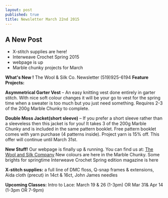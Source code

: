 ```yaml
---
layout: post
published: true
title: Newsletter March 22nd 2015
---
```


## A New Post

- X-stitch supplies are here!
- Interweave Crochet Spring 2015
- webpage is up
- Marble chunky projects for March

**What's New !**
The Wool & Silk Co. Newsletter (519)925-6194
**Feature Projects:**

**Asymmetrical Garter Vest** – An easy knitting vest done entirely in garter stitch. With nice soft colour changes it will be your go to vest for the spring time when a sweater is too much but you just need something. Requires 2-3 of the 200g Marble Chunky to complete. 

**Double Moss Jacket(short sleeve)** – If you prefer a short sleeve rather than a sleeveless then this jacket is for you! It takes 3 of the 200g Marble Chunky
and is included in the same pattern booklet.
Free pattern booklet comes with yarn purchase (4 patterns inside). Project yarn is 15% off. This offer will continue until March 31st.

**New Stuff!**
Our webpage is finally up & running. You can find us at: [The Wool and Silk Company](http://www.woolandsilkco.com)
New colours are here in the Marble Chunky. Some brights for springtime
Interweave Crochet Spring edition magazine is here

**X-stitch supplies:** a full line of DMC floss, Q-snap frames & extensions, Aida cloth 
(precut) in 14ct & 16ct, John James needles

**Upcoming Classes:** 
Intro to Lace: March 19 & 26 (1-3pm) OR Mar 31& Apr 14 (1-3pm OR 7-9pm)